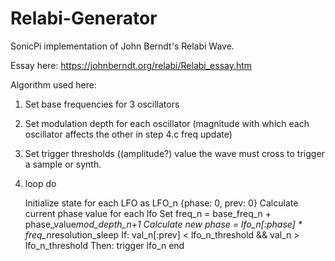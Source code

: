# Relabi-Generator
SonicPi implementation of John Berndt's Relabi Wave. 

Essay here: https://johnberndt.org/relabi/Relabi_essay.htm

Algorithm used here:

1. Set base frequencies for 3 oscillators
2. Set modulation depth for each oscillator (magnitude with which each oscillator affects the other in step 4.c freq update)
3. Set trigger thresholds ((amplitude?) value the wave must cross to trigger a sample or synth.
4. loop do


    Initialize state for each LFO as LFO_n {phase: 0, prev: 0}
    Calculate current phase value for each lfo
    Set freq_n = base_freq_n + phase_value*mod_depth_n+1
    Calculate new phase = lfo_n[:phase] * freq_n*resolution_sleep
    If: 
      val_n[:prev] < lfo_n_threshold && val_n > lfo_n_threshold
    Then:
      trigger lfo_n
   end

